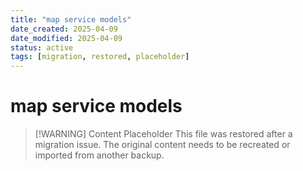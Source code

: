 ```yaml
---
title: "map service models"
date_created: 2025-04-09
date_modified: 2025-04-09
status: active
tags: [migration, restored, placeholder]
---
```


# map service models

> [\!WARNING] Content Placeholder
> This file was restored after a migration issue. The original content needs to be recreated or imported from another backup.

